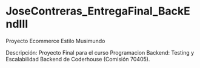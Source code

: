 # JoseContreras_EntregaFinal_BackEndIII

Proyecto Ecommerce 
Estilo Musimundo

Descripción:
Proyecto Final para el curso Programacion Backend: Testing y Escalabilidad Backend de Coderhouse (Comisión 70405).
